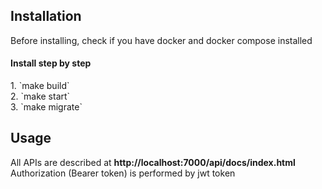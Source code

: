 <h2>Installation</h2>
 Before installing, check if you have docker and docker compose installed <br>
<h4>Install step by step</h4>
1. `make build` <br>
2. `make start` <br>
3. `make migrate` <br>

<h2>Usage</h2>
All APIs are described at <strong>http://localhost:7000/api/docs/index.html </strong>
<br>
Authorization (Bearer token) is performed by jwt token